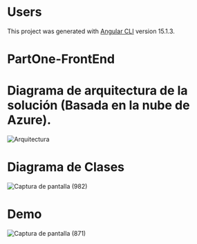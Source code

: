 # Users

This project was generated with [Angular CLI](https://github.com/angular/angular-cli) version 15.1.3.

# PartOne-FrontEnd

# Diagrama de arquitectura de la solución (Basada en la nube de Azure). 

![Arquitectura](https://user-images.githubusercontent.com/42001590/206023489-32c65f64-d02a-48fe-b0ad-76502b3d6b56.png)

# Diagrama de Clases

![Captura de pantalla (982)](https://user-images.githubusercontent.com/42001590/216451131-1b189b36-0d8b-45be-9a96-47c4431a86ee.png)

# Demo

![Captura de pantalla (871)](https://user-images.githubusercontent.com/42001590/206298664-7bc204c7-3d6c-41d6-a3e1-41554ae9ede9.png)

